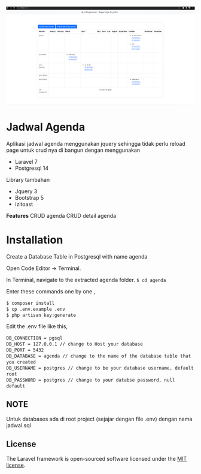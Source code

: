 ![image](https://github.com/bagazsetyo/agenda/blob/main/agenda.png)

#   Jadwal Agenda
Aplikasi jadwal agenda menggunakan jquery sehingga tidak perlu reload page untuk crud nya di bangun dengan menggunakan 
 - Laravel 7
 - Postgresql 14
 
Library tambahan 
 - Jquery 3
 - Bootstrap 5
 - izitoast 

**Features**
CRUD agenda
CRUD detail agenda

#   Installation

Create a Database Table in Postgresql with name agenda

Open Code Editor → Terminal.

In Terminal, navigate to the extracted agenda folder.
  ```$ cd agenda```
  
Enter these commands one by one ,
  ```
  $ composer install
  $ cp .env.example .env
  $ php artisan key:generate
  ```
Edit the .env file like this,
  ```
  DB_CONNECTION = pgsql
  DB_HOST = 127.0.0.1 // change to Host your database
  DB_PORT = 5432
  DB_DATABASE = agenda // change to the name of the database table that you created
  DB_USERNAME = postgres // change to be your database username, default root
  DB_PASSWORD = postgres // change to your databse password, null default 
  ```
## NOTE

Untuk databases ada di root project (sejajar dengan file .env) dengan nama jadwal.sql

## License

The Laravel framework is open-sourced software licensed under the [MIT license](https://opensource.org/licenses/MIT).

